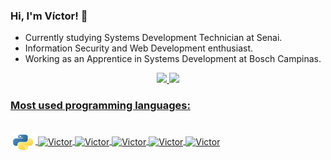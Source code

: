 ### Hi, I'm Víctor! 👋

- Currently studying Systems Development Technician at Senai.
- Information Security and Web Development enthusiast.
- Working as an Apprentice in Systems Development at Bosch Campinas.

<div align="center">
  <a href="https://github.com/eduardo-victor">
  <img height="140em" src="https://github-readme-stats.vercel.app/api?username=eduardo-victor&show_icons=true&theme=dark&include_all_commits=true&count_private=true"/>
  <img height="140em" src="https://github-readme-stats.vercel.app/api/top-langs/?username=eduardo-victor&layout=compact&langs_count=7&theme=dark"/>
</div>
  
### Most used programming languages: 
  
 <div style="display: inline_block"><br>
  <img align="center" alt="Rafa-Python" height="30" width="40" src="https://raw.githubusercontent.com/devicons/devicon/master/icons/python/python-original.svg">
  <img align="center" alt="Victor" height="30" width="40" src="https://cdn.jsdelivr.net/gh/devicons/devicon/icons/vuejs/vuejs-original-wordmark.svg" /> 
  <img align="center" alt="Victor" height="30" width="40" src="https://cdn.jsdelivr.net/gh/devicons/devicon/icons/javascript/javascript-original.svg" /> 
  <img align="center" alt="Victor" height="30" width="40" src="https://cdn.jsdelivr.net/gh/devicons/devicon/icons/java/java-original-wordmark.svg" /> 
  <img align="center" alt="Victor" height="30" width="40" src="https://cdn.jsdelivr.net/gh/devicons/devicon/icons/css3/css3-original-wordmark.svg" /> 
  <img align="center" alt="Victor" height="30" width="40" src="https://cdn.jsdelivr.net/gh/devicons/devicon/icons/react/react-original-wordmark.svg" />
</div>


